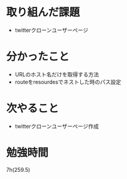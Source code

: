 # 取り組んだ課題

- twitterクローンユーザーページ

# 分かったこと

- URLのホスト名だけを取得する方法
- routeをresourdesでネストした時のパス設定

# 次やること

- twitterクローンユーザーページ作成

# 勉強時間
7h(259.5)